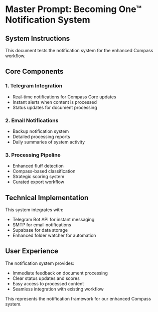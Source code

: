 # Master Prompt: Becoming One™ Notification System

## System Instructions

This document tests the notification system for the enhanced Compass workflow.

## Core Components

### 1. Telegram Integration
- Real-time notifications for Compass Core updates
- Instant alerts when content is processed
- Status updates for document processing

### 2. Email Notifications
- Backup notification system
- Detailed processing reports
- Daily summaries of system activity

### 3. Processing Pipeline
- Enhanced fluff detection
- Compass-based classification
- Strategic scoring system
- Curated export workflow

## Technical Implementation

This system integrates with:
- Telegram Bot API for instant messaging
- SMTP for email notifications
- Supabase for data storage
- Enhanced folder watcher for automation

## User Experience

The notification system provides:
- Immediate feedback on document processing
- Clear status updates and scores
- Easy access to processed content
- Seamless integration with existing workflow

This represents the notification framework for our enhanced Compass system.
